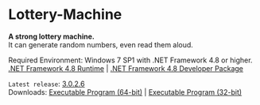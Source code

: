 # Lottery-Machine
**A strong lottery machine.**\
It can generate random numbers, even read them aloud.

Required Environment: Windows 7 SP1 with .NET Framework 4.8 or higher.\
[.NET Framework 4.8 Runtime](https://go.microsoft.com/fwlink/?linkid=2088631) | [.NET Framework 4.8 Developer Package](https://go.microsoft.com/fwlink/?linkid=2088517)

`Latest release`: [3.0.2.6](https://github.com/Python-Object-Developers/Lottery-Machine/releases/tag/v3.0.2.6)\
Downloads: [Executable Program (64-bit)](https://github.com/Python-Object-Developers/Lottery-Machine/releases/download/v3.0.2.6/Lottery-Machine-3.0.2.6-AMD64.exe) | [Executable Program (32-bit)](https://github.com/Python-Object-Developers/Lottery-Machine/releases/download/v3.0.2.6/Lottery-Machine-3.0.2.6.exe)
